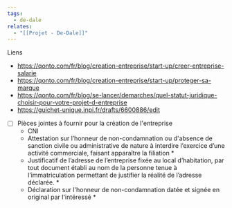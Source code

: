 ```yaml
---
tags:
  - de-dale
relates:
  - "[[Projet - De-Dale]]"
---
```

Liens
- https://qonto.com/fr/blog/creation-entreprise/start-up/creer-entreprise-salarie
- https://qonto.com/fr/blog/creation-entreprise/start-up/proteger-sa-marque
- https://qonto.com/fr/blog/se-lancer/demarches/quel-statut-juridique-choisir-pour-votre-projet-d-entreprise
- https://guichet-unique.inpi.fr/drafts/6600886/edit

- [ ]  Pièces jointes à fournir pour la création de l'entreprise
	- CNI
	- Attestation sur l’honneur de non-condamnation ou d'absence de sanction civile ou administrative de nature à interdire l’exercice d’une activité commerciale, faisant apparaître la filiation *  
	- Justificatif de l’adresse de l’entreprise fixée au local d’habitation, par tout document établi au nom de la personne tenue à l’immatriculation permettant de justifier la réalité de l’adresse déclarée. *
	- Déclaration sur l'honneur de non-condamnation datée et signée en original par l'intéressé *